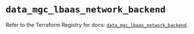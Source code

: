 # `data_mgc_lbaas_network_backend`

Refer to the Terraform Registry for docs: [`data_mgc_lbaas_network_backend`](https://registry.terraform.io/providers/magalucloud/mgc/0.39.0/docs/data-sources/lbaas_network_backend).
